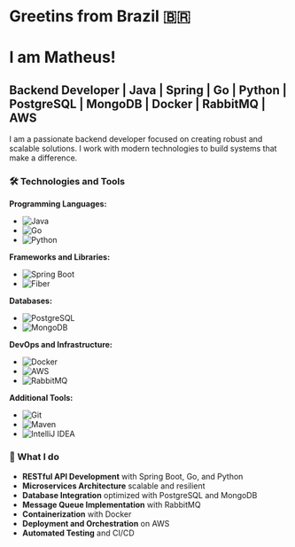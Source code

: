 # Greetins from Brazil 🇧🇷
# I am Matheus!

## Backend Developer | Java | Spring | Go | Python | PostgreSQL | MongoDB | Docker | RabbitMQ | AWS

I am a passionate backend developer focused on creating robust and scalable solutions. I work with modern technologies to build systems that make a difference.

### 🛠️ Technologies and Tools

**Programming Languages:**
- ![Java](https://img.shields.io/badge/Java-ED8B00?style=for-the-badge&logo=openjdk&logoColor=white)
- ![Go](https://img.shields.io/badge/Go-00ADD8?style=for-the-badge&logo=go&logoColor=white)
- ![Python](https://img.shields.io/badge/Python-3776AB?style=for-the-badge&logo=python&logoColor=white)

**Frameworks and Libraries:**
- ![Spring Boot](https://img.shields.io/badge/Spring_Boot-6DB33F?style=for-the-badge&logo=spring-boot&logoColor=white)
- ![Fiber](https://img.shields.io/badge/Fiber-00ADD8?style=for-the-badge&logo=go&logoColor=white)

**Databases:**
- ![PostgreSQL](https://img.shields.io/badge/PostgreSQL-316192?style=for-the-badge&logo=postgresql&logoColor=white)
- ![MongoDB](https://img.shields.io/badge/MongoDB-4EA94B?style=for-the-badge&logo=mongodb&logoColor=white)

**DevOps and Infrastructure:**
- ![Docker](https://img.shields.io/badge/Docker-2CA5E0?style=for-the-badge&logo=docker&logoColor=white)
- ![AWS](https://img.shields.io/badge/AWS-FF9900?style=for-the-badge&logo=amazonaws&logoColor=white)
- ![RabbitMQ](https://img.shields.io/badge/RabbitMQ-FF6600?style=for-the-badge&logo=rabbitmq&logoColor=white)

**Additional Tools:**
- ![Git](https://img.shields.io/badge/Git-F05032?style=for-the-badge&logo=git&logoColor=white)
- ![Maven](https://img.shields.io/badge/Maven-C71A36?style=for-the-badge&logo=apache-maven&logoColor=white)
- ![IntelliJ IDEA](https://img.shields.io/badge/IntelliJ_IDEA-000000?style=for-the-badge&logo=intellij-idea&logoColor=white)

### 🚀 What I do

- **RESTful API Development** with Spring Boot, Go, and Python
- **Microservices Architecture** scalable and resilient
- **Database Integration** optimized with PostgreSQL and MongoDB
- **Message Queue Implementation** with RabbitMQ
- **Containerization** with Docker
- **Deployment and Orchestration** on AWS
- **Automated Testing** and CI/CD